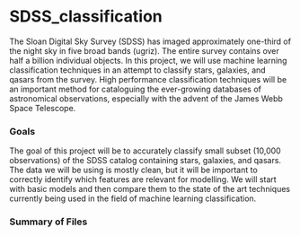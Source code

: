 # SDSS_classification
The Sloan Digital Sky Survey (SDSS) has imaged approximately one-third of the night sky in five broad bands (ugriz). The entire survey contains over half a billion individual objects. In this project, we will use machine learning classification techniques in an attempt to classify stars, galaxies, and qasars from the survey. High performance classification techniques will be an important method for cataloguing the ever-growing databases of astronomical observations, especially with the advent of the James Webb Space Telescope.

### Goals

The goal of this project will be to accurately classify small subset (10,000 observations) of the SDSS catalog containing stars, galaxies, and qasars. The data we will be using is mostly clean, but it will be important to correctly identify which features are relevant for modelling. We will start with basic models and then compare them to the state of the art techniques currently being used in the field of machine learning classification.

### Summary of Files